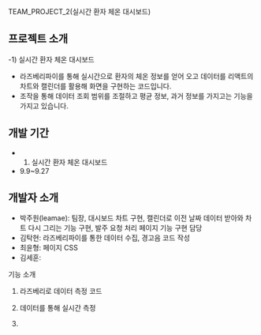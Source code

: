 TEAM_PROJECT_2(실시간 환자 체온 대시보드)


프로젝트 소개
-
-1) 실시간 환자 체온 대시보드
- 라즈베리파이를 통해 실시간으로 환자의 체온 정보를 얻어 오고 데이터를 리액트의 차트와 캘린더를 활용해 화면을 구현하는 코드입니다.
- 조작을 통해 데이터 조회 범위를 조절하고 평균 정보, 과거 정보를 가지고는 기능을 가지고 있습니다.


개발 기간
-
- 1) 실시간 환자 체온 대시보드
-  9.9~9.27

개발자 소개
-
- 박주원(leamae): 팀장, 대시보드 차트 구현, 캘린더로 이전 날짜 데이터 받아와 차트 다시 그리는 기능 구현, 발주 요청 처리 페이지 기능 구현 담당
- 김탁현: 라즈베리파이를 통한 데이터 수집, 경고음 코드 작성
- 최윤형: 페이지 CSS
- 김세훈: 

기능 소개

1) 라즈베리로 데이터 측정 코드

2) 데이터를 통해 실시간 측정

3) 
